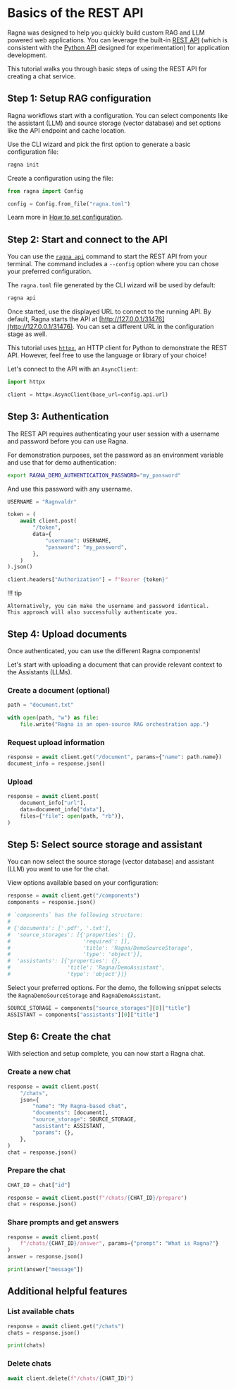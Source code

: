 # Basics of the REST API

Ragna was designed to help you quickly build custom RAG and LLM powered web
applications. You can leverage the built-in [REST API](../references/rest-api.md) (which
is consistent with the [Python API](../references/python-api.md) designed for
experimentation) for application development.

This tutorial walks you through basic steps of using the REST API for creating a chat
service.

## Step 1: Setup RAG configuration

Ragna workflows start with a configuration. You can select components like the assistant
(LLM) and source storage (vector database) and set options like the API endpoint and
cache location.

Use the CLI wizard and pick the first option to generate a basic configuration file:

```bash
ragna init
```

Create a configuration using the file:

```python
from ragna import Config

config = Config.from_file("ragna.toml")
```

Learn more in [How to set configuration](../how-tos/set-configuration.md).

## Step 2: Start and connect to the API

You can use the [`ragna api`](../references/cli.md#ragna-api) command to start the REST
API from your terminal. The command includes a `--config` option where you can chose
your preferred configuration.

The `ragna.toml` file generated by the CLI wizard will be used by default:

```bash
ragna api
```

Once started, use the displayed URL to connect to the running API. By default, Ragna
starts the API at [http://127.0.0.1/31476](http://127.0.0.1/31476). You can set a
different URL in the configuration stage as well.

This tutorial uses [`httpx`](https://github.com/encode/httpx), an HTTP client for Python
to demonstrate the REST API. However, feel free to use the language or library of your
choice!

Let's connect to the API with an `AsyncClient`:

```python
import httpx

client = httpx.AsyncClient(base_url=config.api.url)
```

<!-- TODO: Add note about async preference -->

## Step 3: Authentication

The REST API requires authenticating your user session with a username and password
before you can use Ragna.

For demonstration purposes, set the password as an environment variable and use that for
demo authentication:

```bash
export RAGNA_DEMO_AUTHENTICATION_PASSWORD="my_password"
```

And use this password with any username.

```py
USERNAME = "Ragnvaldr"

token = (
    await client.post(
        "/token",
        data={
            "username": USERNAME,
            "password": "my_password",
        },
    )
).json()

client.headers["Authorization"] = f"Bearer {token}"
```

<!-- Note: "Ragnvaldr" means advice/counsel/ruler in Old Norse. Using this as the username instead of "Ragna" to not overload the term.-->

!!! tip

    Alternatively, you can make the username and password identical.
    This approach will also successfully authenticate you.

## Step 4: Upload documents

Once authenticated, you can use the different Ragna components!

Let's start with uploading a document that can provide relevant context to the
Assistants (LLMs).

### Create a document (optional)

```python
path = "document.txt"

with open(path, "w") as file:
    file.write("Ragna is an open-source RAG orchestration app.")
```

### Request upload information

```python
response = await client.get("/document", params={"name": path.name})
document_info = response.json()
```

### Upload

```python
response = await client.post(
    document_info["url"],
    data=document_info["data"],
    files={"file": open(path, "rb")},
)
```

## Step 5: Select source storage and assistant

You can now select the source storage (vector database) and assistant (LLM) you want to
use for the chat.

View options available based on your configuration:

```python
response = await client.get("/components")
components = response.json()

# `components` has the following structure:
#
# {'documents': ['.pdf', '.txt'],
#  'source_storages': [{'properties': {},
#                       'required': [],
#                       'title': 'Ragna/DemoSourceStorage',
#                       'type': 'object'}],
#  'assistants': [{'properties': {},
#                  'title': 'Ragna/DemoAssistant',
#                  'type': 'object'}]}
```

Select your preferred options. For the demo, the following snippet selects the
`RagnaDemoSourceStorage` and `RagnaDemoAssistant`.

```python
SOURCE_STORAGE = components["source_storages"][0]["title"]
ASSISTANT = components["assistants"][0]["title"]
```

## Step 6: Create the chat

With selection and setup complete, you can now start a Ragna chat.

### Create a new chat

```python
response = await client.post(
    "/chats",
    json={
        "name": "My Ragna-based chat",
        "documents": [document],
        "source_storage": SOURCE_STORAGE,
        "assistant": ASSISTANT,
        "params": {},
    },
)
chat = response.json()
```

### Prepare the chat

```python
CHAT_ID = chat["id"]

response = await client.post(f"/chats/{CHAT_ID}/prepare")
chat = response.json()
```

### Share prompts and get answers

```python
response = await client.post(
    f"/chats/{CHAT_ID}/answer", params={"prompt": "What is Ragna?"}
)
answer = response.json()

print(answer["message"])
```

## Additional helpful features

### List available chats

```python
response = await client.get("/chats")
chats = response.json()

print(chats)
```

### Delete chats

```python
await client.delete(f"/chats/{CHAT_ID}")
```
